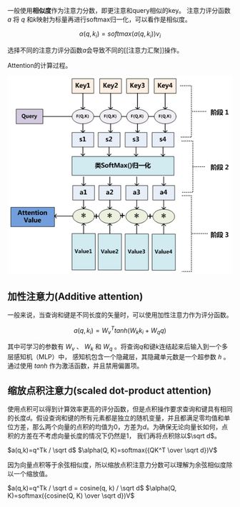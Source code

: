一般使用**相似度**作为注意力分数，即更注意和query相似的key。
注意力评分函数 $a$ 将 $q$ 和$k$映射为标量再进行softmax归一化，可以看作是相似度。

$$\alpha(q,k_i)=softmax(a(q,k_i))v_i$$

选择不同的注意力评分函数$a$会导致不同的[[注意力汇聚]]操作。

Attention的计算过程。


![[Pasted image 20231020192933.png|575]](../images/20231020192933.png)

## 加性注意力(Additive attention)

一般来说，当查询和键是不同长度的矢量时，可以使用加性注意力作为评分函数。

$$a(q, k_i) = {W_v}^Ttanh(W_kk_i+W_qq)$$

其中可学习的参数有 $W_v$ 、 $W_k$ 和 $W_q$ 。将查询$q$和键$k$连结起来后输入到一个多层感知机（MLP）中， 感知机包含一个隐藏层，其隐藏单元数是一个超参数 $ℎ$ 。 通过使用 $tanh$ 作为激活函数，并且禁用偏置项。

## 缩放点积注意力(scaled dot-product attention)

使用点积可以得到计算效率更高的评分函数，但是点积操作要求查询和键具有相同的长度$d$。假设查询和键的所有元素都是独立的随机变量，并且都满足零均值和单位方差，那么两个向量的点积的均值为0，方差为$d$。为确保无论向量长如何，点积的方差在不考虑向量长度的情况下仍然是1， 我们再将点积除以$\sqrt d$。

$a(q,k)=q^Tk / \sqrt d$
$\alpha(Q, K)=softmax({QK^T \over \sqrt d})V$

因为向量点积等于余弦相似度，所以缩放点积注意力分数可以理解为余弦相似度除以一个缩放值。

$a(q,k)=q^Tk / \sqrt d = cosine(q, k) / \sqrt d$
$\alpha(Q, K)=softmax({cosine(Q, K) \over \sqrt d})V$




